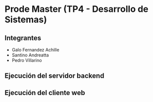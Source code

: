 # Prode Master (TP4 - Desarrollo de Sistemas)
## Integrantes
- Galo Fernandez Achille
- Santino Andreatta
- Pedro Villarino

## Ejecución del servidor backend

## Ejecución del cliente web
